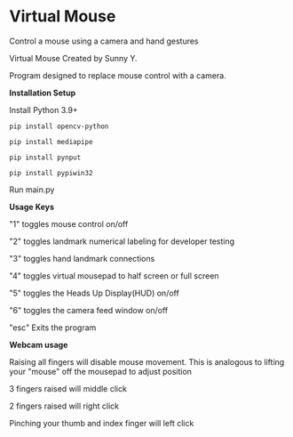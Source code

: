 # Virtual Mouse

Control a mouse using a camera and hand gestures

Virtual Mouse
Created by Sunny Y.

Program designed to replace mouse control with a camera.

**Installation Setup**

Install Python 3.9+

```
pip install opencv-python

pip install mediapipe

pip install pynput

pip install pypiwin32
```

Run main.py

**Usage Keys**

"1" toggles mouse control on/off

"2" toggles landmark numerical labeling for developer testing

"3" toggles hand landmark connections

"4" toggles virtual mousepad to half screen or full screen

"5" toggles the Heads Up Display(HUD) on/off

"6" toggles the camera feed window on/off

"esc" Exits the program

**Webcam usage**

Raising all fingers will disable mouse movement. This is analogous to lifting your "mouse" off the mousepad to adjust position

3 fingers raised will middle click

2 fingers raised will right click

Pinching your thumb and index finger will left click

